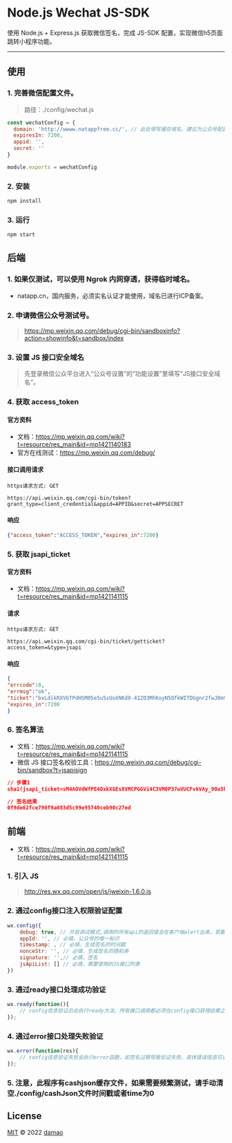 # Node.js Wechat JS-SDK

使用 Node.js + Express.js 获取微信签名，完成 JS-SDK 配置，实现微信h5页面跳转小程序功能。

----

## 使用

### 1. 完善微信配置文件。

> 路径：./config/wechat.js

```js
const wechatConfig = {
  domain: 'http://wwww.natappfree.cc/', // 此处填写缓存域名、建议为公众号配置的域名
  expiresIn: 7200,
  appid: '',
  secret: ''
}

module.exports = wechatConfig
```

### 2. 安装

```bash
npm install
```

### 3. 运行

```bash
npm start
```

## 后端

### 1. 如果仅测试，可以使用 Ngrok 内网穿透，获得临时域名。
* natapp.cn，国内服务，必须实名认证才能使用，域名已进行ICP备案。

### 2. 申请微信公众号测试号。

> https://mp.weixin.qq.com/debug/cgi-bin/sandboxinfo?action=showinfo&t=sandbox/index

### 3. 设置 JS 接口安全域名

> 先登录微信公众平台进入“公众号设置”的“功能设置”里填写“JS接口安全域名”。

### 4. 获取 access_token

#### 官方资料

* 文档：https://mp.weixin.qq.com/wiki?t=resource/res_main&id=mp1421140183
* 官方在线测试：https://mp.weixin.qq.com/debug/

#### 接口调用请求

```
https请求方式: GET

https://api.weixin.qq.com/cgi-bin/token?grant_type=client_credential&appid=APPID&secret=APPSECRET
```

#### 响应

```json
{"access_token":"ACCESS_TOKEN","expires_in":7200}
```


### 5. 获取 jsapi_ticket

#### 官方资料

* 文档：https://mp.weixin.qq.com/wiki?t=resource/res_main&id=mp1421141115


#### 请求

```
https请求方式: GET

https://api.weixin.qq.com/cgi-bin/ticket/getticket?access_token=&type=jsapi
```


#### 响应

```json
{
"errcode":0,
"errmsg":"ok",
"ticket":"bxLdikRXVbTPdHSM05e5u5sUoXNKd8-41ZO3MhKoyN5OfkWITDGgnr2fwJ0m9E8NYzWKVZvdVtaUgWvsdshFKA",
"expires_in":7200
}
```


### 6. 签名算法

* 文档：https://mp.weixin.qq.com/wiki?t=resource/res_main&id=mp1421141115
* 微信 JS 接口签名校验工具：https://mp.weixin.qq.com/debug/cgi-bin/sandbox?t=jsapisign


```json
// 步骤1
sha1(jsapi_ticket=sM4AOVdWfPE4DxkXGEs8VMCPGGVi4C3VM0P37wVUCFvkVAy_90u5h9nbSlYy3-Sl-HhTdfl2fzFy1AOcHKP7qg&noncestr=Wm3WZYTPz0wzccnW&timestamp=1414587457&url=http://mp.weixin.qq.com?params=value)

// 签名结果
0f9de62fce790f9a083d5c99e95740ceb90c27ed
```

## 前端

* 文档：https://mp.weixin.qq.com/wiki?t=resource/res_main&id=mp1421141115


### 1. 引入 JS

> http://res.wx.qq.com/open/js/jweixin-1.6.0.js

### 2. 通过config接口注入权限验证配置

```js
wx.config({
    debug: true, // 开启调试模式,调用的所有api的返回值会在客户端alert出来，若要查看传入的参数，可以在pc端打开，参数信息会通过log打出，仅在pc端时才会打印。
    appId: '', // 必填，公众号的唯一标识
    timestamp: , // 必填，生成签名的时间戳
    nonceStr: '', // 必填，生成签名的随机串
    signature: '',// 必填，签名
    jsApiList: [] // 必填，需要使用的JS接口列表
})
```

### 3. 通过ready接口处理成功验证

```js
wx.ready(function(){
    // config信息验证后会执行ready方法，所有接口调用都必须在config接口获得结果之后，config是一个客户端的异步操作，所以如果需要在页面加载时就调用相关接口，则须把相关接口放在ready函数中调用来确保正确执行。对于用户触发时才调用的接口，则可以直接调用，不需要放在ready函数中。
});
```

### 4. 通过error接口处理失败验证

```js
wx.error(function(res){
    // config信息验证失败会执行error函数，如签名过期导致验证失败，具体错误信息可以打开config的debug模式查看，也可以在返回的res参数中查看，对于SPA可以在这里更新签名。
});
```

### 5. 注意，此程序有cashjson缓存文件，如果需要频繁测试，请手动清空./config/cashJson文件时间戳或者time为0

## License

[MIT](./LICENSE) © 2022 [damao](https://github.com/FlyDamao)






